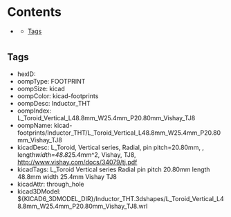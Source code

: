 



Contents
========

* [](#)
	* [Tags](#tags)

# 

## Tags

- hexID: 
- oompType: FOOTPRINT
- oompSize: kicad
- oompColor: kicad-footprints
- oompDesc: Inductor_THT
- oompIndex: L_Toroid_Vertical_L48.8mm_W25.4mm_P20.80mm_Vishay_TJ8
- oompName: kicad-footprints/Inductor_THT/L_Toroid_Vertical_L48.8mm_W25.4mm_P20.80mm_Vishay_TJ8
- kicadDesc: L_Toroid, Vertical series, Radial, pin pitch=20.80mm, , length*width=48.8*25.4mm^2, Vishay, TJ8, http://www.vishay.com/docs/34079/tj.pdf
- kicadTags: L_Toroid Vertical series Radial pin pitch 20.80mm  length 48.8mm width 25.4mm Vishay TJ8
- kicadAttr: through_hole
- kicad3DModel: ${KICAD6_3DMODEL_DIR}/Inductor_THT.3dshapes/L_Toroid_Vertical_L48.8mm_W25.4mm_P20.80mm_Vishay_TJ8.wrl
